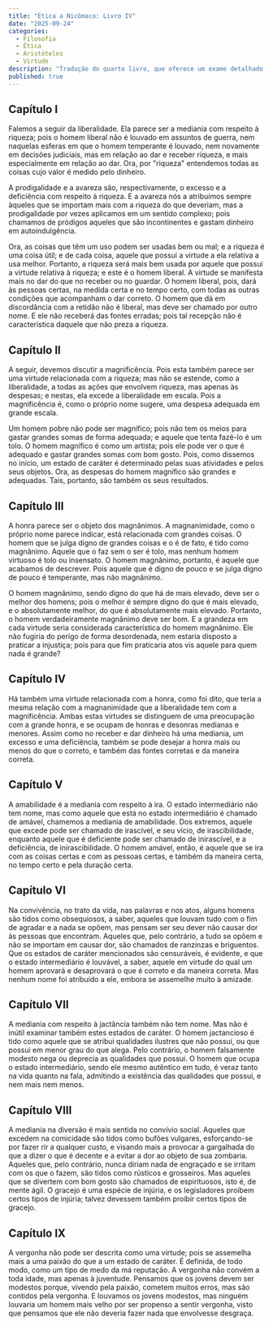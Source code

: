 ```yaml
---
title: "Ética a Nicômaco: Livro IV"
date: "2025-09-24"
categories:
  - Filosofia
  - Ética
  - Aristóteles
  - Virtude
description: "Tradução do quarto livro, que oferece um exame detalhado de virtudes específicas relacionadas à riqueza e à vida social, como a Liberalidade, Magnificência, Magnanimidade, veracidade e o bom humor."
published: true
---
```


## Capítulo I

Falemos a seguir da liberalidade. Ela parece ser a mediania com respeito à riqueza; pois o homem liberal não é louvado em assuntos de guerra, nem naquelas esferas em que o homem temperante é louvado, nem novamente em decisões judiciais, mas em relação ao dar e receber riqueza, e mais especialmente em relação ao dar. Ora, por "riqueza" entendemos todas as coisas cujo valor é medido pelo dinheiro.

A prodigalidade e a avareza são, respectivamente, o excesso e a deficiência com respeito à riqueza. E a avareza nós a atribuímos sempre àqueles que se importam mais com a riqueza do que deveriam, mas a prodigalidade por vezes aplicamos em um sentido complexo; pois chamamos de pródigos aqueles que são incontinentes e gastam dinheiro em autoindulgência.

Ora, as coisas que têm um uso podem ser usadas bem ou mal; e a riqueza é uma coisa útil; e de cada coisa, aquele que possui a virtude a ela relativa a usa melhor. Portanto, a riqueza será mais bem usada por aquele que possui a virtude relativa à riqueza; e este é o homem liberal. A virtude se manifesta mais no dar do que no receber ou no guardar. O homem liberal, pois, dará às pessoas certas, na medida certa e no tempo certo, com todas as outras condições que acompanham o dar correto. O homem que dá em discordância com a retidão não é liberal, mas deve ser chamado por outro nome. E ele não receberá das fontes erradas; pois tal recepção não é característica daquele que não preza a riqueza.

## Capítulo II

A seguir, devemos discutir a magnificência. Pois esta também parece ser uma virtude relacionada com a riqueza; mas não se estende, como a liberalidade, a todas as ações que envolvem riqueza, mas apenas às despesas; e nestas, ela excede a liberalidade em escala. Pois a magnificência é, como o próprio nome sugere, uma despesa adequada em grande escala.

Um homem pobre não pode ser magnífico; pois não tem os meios para gastar grandes somas de forma adequada; e aquele que tenta fazê-lo é um tolo. O homem magnífico é como um artista; pois ele pode ver o que é adequado e gastar grandes somas com bom gosto. Pois, como dissemos no início, um estado de caráter é determinado pelas suas atividades e pelos seus objetos. Ora, as despesas do homem magnífico são grandes e adequadas. Tais, portanto, são também os seus resultados.

## Capítulo III

A honra parece ser o objeto dos magnânimos. A magnanimidade, como o próprio nome parece indicar, está relacionada com grandes coisas. O homem que se julga digno de grandes coisas e o é de fato, é tido como magnânimo. Aquele que o faz sem o ser é tolo, mas nenhum homem virtuoso é tolo ou insensato. O homem magnânimo, portanto, é aquele que acabamos de descrever. Pois aquele que é digno de pouco e se julga digno de pouco é temperante, mas não magnânimo.

O homem magnânimo, sendo digno do que há de mais elevado, deve ser o melhor dos homens; pois o melhor é sempre digno do que é mais elevado, e o absolutamente melhor, do que é absolutamente mais elevado. Portanto, o homem verdadeiramente magnânimo deve ser bom. E a grandeza em cada virtude seria considerada característica do homem magnânimo. Ele não fugiria do perigo de forma desordenada, nem estaria disposto a praticar a injustiça; pois para que fim praticaria atos vis aquele para quem nada é grande?

## Capítulo IV

Há também uma virtude relacionada com a honra, como foi dito, que teria a mesma relação com a magnanimidade que a liberalidade tem com a magnificência. Ambas estas virtudes se distinguem de uma preocupação com a grande honra, e se ocupam de honras e desonras medianas e menores. Assim como no receber e dar dinheiro há uma mediania, um excesso e uma deficiência, também se pode desejar a honra mais ou menos do que o correto, e também das fontes corretas e da maneira correta.

## Capítulo V

A amabilidade é a mediania com respeito à ira. O estado intermediário não tem nome, mas como aquele que está no estado intermediário é chamado de amável, chamemos a mediania de amabilidade. Dos extremos, aquele que excede pode ser chamado de irascível, e seu vício, de irascibilidade, enquanto aquele que é deficiente pode ser chamado de inirascível, e a deficiência, de inirascibilidade. O homem amável, então, é aquele que se ira com as coisas certas e com as pessoas certas, e também da maneira certa, no tempo certo e pela duração certa.

## Capítulo VI

Na convivência, no trato da vida, nas palavras e nos atos, alguns homens são tidos como obsequiosos, a saber, aqueles que louvam tudo com o fim de agradar e a nada se opõem, mas pensam ser seu dever não causar dor às pessoas que encontram. Aqueles que, pelo contrário, a tudo se opõem e não se importam em causar dor, são chamados de ranzinzas e briguentos. Que os estados de caráter mencionados são censuráveis, é evidente, e que o estado intermediário é louvável, a saber, aquele em virtude do qual um homem aprovará e desaprovará o que é correto e da maneira correta. Mas nenhum nome foi atribuído a ele, embora se assemelhe muito à amizade.

## Capítulo VII

A mediania com respeito à jactância também não tem nome. Mas não é inútil examinar também estes estados de caráter. O homem jactancioso é tido como aquele que se atribui qualidades ilustres que não possui, ou que possui em menor grau do que alega. Pelo contrário, o homem falsamente modesto nega ou deprecia as qualidades que possui. O homem que ocupa o estado intermediário, sendo ele mesmo autêntico em tudo, é veraz tanto na vida quanto na fala, admitindo a existência das qualidades que possui, e nem mais nem menos.

## Capítulo VIII

A mediania na diversão é mais sentida no convívio social. Aqueles que excedem na comicidade são tidos como bufões vulgares, esforçando-se por fazer rir a qualquer custo, e visando mais a provocar a gargalhada do que a dizer o que é decente e a evitar a dor ao objeto de sua zombaria. Aqueles que, pelo contrário, nunca diriam nada de engraçado e se irritam com os que o fazem, são tidos como rústicos e grosseiros. Mas aqueles que se divertem com bom gosto são chamados de espirituosos, isto é, de mente ágil. O gracejo é uma espécie de injúria, e os legisladores proíbem certos tipos de injúria; talvez devessem também proibir certos tipos de gracejo.

## Capítulo IX

A vergonha não pode ser descrita como uma virtude; pois se assemelha mais a uma paixão do que a um estado de caráter. É definida, de todo modo, como um tipo de medo da má reputação. A vergonha não convém a toda idade, mas apenas à juventude. Pensamos que os jovens devem ser modestos porque, vivendo pela paixão, cometem muitos erros, mas são contidos pela vergonha. E louvamos os jovens modestos, mas ninguém louvaria um homem mais velho por ser propenso a sentir vergonha, visto que pensamos que ele não deveria fazer nada que envolvesse desgraça.
